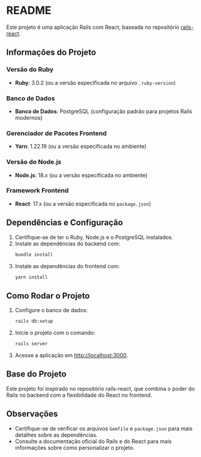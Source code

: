 # README

Este projeto é uma aplicação Rails com React, baseada no repositório [rails-react](https://github.com/PivtoranisV/rails-react).

## Informações do Projeto

### Versão do Ruby
- **Ruby**: 3.0.2 (ou a versão especificada no arquivo `.ruby-version`)

### Banco de Dados
- **Banco de Dados**: PostgreSQL (configuração padrão para projetos Rails modernos)

### Gerenciador de Pacotes Frontend
- **Yarn**: 1.22.19 (ou a versão especificada no ambiente)

### Versão do Node.js
- **Node.js**: 18.x (ou a versão especificada no ambiente)

### Framework Frontend
- **React**: 17.x (ou a versão especificada no `package.json`)

## Dependências e Configuração

1. Certifique-se de ter o Ruby, Node.js e o PostgreSQL instalados.
2. Instale as dependências do backend com:
    ```bash
    bundle install
    ```
3. Instale as dependências do frontend com:
    ```bash
    yarn install
    ```

## Como Rodar o Projeto

1. Configure o banco de dados:
    ```bash
    rails db:setup
    ```
2. Inicie o projeto com o comando:
    ```bash
    rails server
    ```
3. Acesse a aplicação em [http://localhost:3000](http://localhost:3000).

## Base do Projeto

Este projeto foi inspirado no repositório rails-react, que combina o poder do Rails no backend com a flexibilidade do React no frontend.

## Observações

- Certifique-se de verificar os arquivos `Gemfile` e `package.json` para mais detalhes sobre as dependências.
- Consulte a documentação oficial do Rails e do React para mais informações sobre como personalizar o projeto.